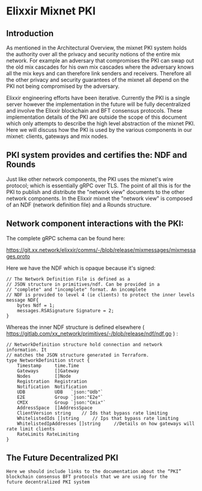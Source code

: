 
# Elixxir Mixnet PKI

## Introduction

As mentioned in the Architectural Overview, the mixnet PKI system
holds the authority over all the privacy and security notions of the
entire mix network. For example an adversary that compromises the PKI
can swap out the old mix cascades for his own mix cascades where the
adversary knows all the mix keys and can therefore link senders and
receivers. Therefore all the other privacy and security guarantees of
the mixnet all depend on the PKI not being compromised by the
adversary.

Elixxir engineering efforts have been iterative. Currently the PKI is
a single server however the implementation in the future will be fully
decentralized and involve the Elixxir blockchain and BFT consensus
protocols. These implementation details of the PKI are outside the
scope of this document which only attempts to describe the high level
abstraction of the mixnet PKI. Here we will discuss how the PKI is
used by the various components in our mixnet: clients, gateways and mix nodes.

## PKI system provides and certifies the: NDF and Rounds

Just like other network components, the PKI uses the mixnet's wire protocol;
which is essentially gRPC over TLS. The point of all this is
for the PKI to publish and distribute the "network view" documents to the
other network components. In the Elixxir mixnet the "network view" is composed
of an NDF (network definition file) and a Rounds structure.

## Network component interactions with the PKI:

The complete gRPC schema can be found here:

https://git.xx.network/elixxir/comms/-/blob/release/mixmessages/mixmessages.proto


Here we have the NDF which is opaque because it's signed:

	// The Network Definition File is defined as a
	// JSON structure in primitives/ndf. Can be provided in a
	// "complete" and "incomplete" format. An incomplete
	// NDF is provided to level 4 (ie clients) to protect the inner levels
	message NDF{
		bytes Ndf = 1;
		messages.RSASignature Signature = 2;
	}

Whereas the inner NDF structure is defined elsewhere ( https://gitlab.com/xx_network/primitives/-/blob/release/ndf/ndf.go ) :

	// NetworkDefinition structure hold connection and network information. It
	// matches the JSON structure generated in Terraform.
	type NetworkDefinition struct {
		Timestamp     time.Time
		Gateways      []Gateway
		Nodes         []Node
		Registration  Registration
		Notification  Notification
		UDB           UDB   `json:"Udb"`
		E2E           Group `json:"E2e"`
		CMIX          Group `json:"Cmix"`
		AddressSpace  []AddressSpace
		ClientVersion string 	// Ids that bypass rate limiting
		WhitelistedIds []string 	// Ips that bypass rate limiting
		WhitelistedIpAddresses []string 	//Details on how gateways will rate limit clients
		RateLimits RateLimiting
	}



## The Future Decentralized PKI

	Here we should include links to the documentation about the “PKI”
    blockchain consensus BFT protocols that we are using for the
    future decentralized PKI system
